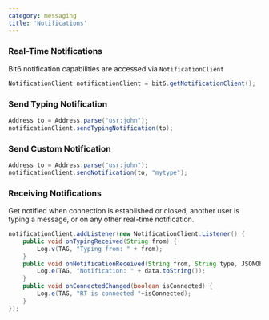 ```yaml
---
category: messaging
title: 'Notifications'
---
```


### Real-Time Notifications

Bit6 notification capabilities are accessed via `NotificationClient`

```java
NotificationClient notificationClient = bit6.getNotificationClient();
```

### Send Typing Notification

```java
Address to = Address.parse("usr:john");
notificationClient.sendTypingNotification(to);
```

### Send Custom Notification

```java
Address to = Address.parse("usr:john");
notificationClient.sendNotification(to, "mytype");
```

### Receiving Notifications

Get notified when connection is established or closed, another user is typing a message, or on any other real-time notification.

```java
notificationClient.addListener(new NotificationClient.Listener() {
    public void onTypingReceived(String from) {
        Log.v(TAG, "Typing from: " + from);
    }
    public void onNotificationReceived(String from, String type, JSONObject data) {
        Log.e(TAG, "Notification: " + data.toString());
    }
    public void onConnectedChanged(boolean isConnected) {
        Log.e(TAG, "RT is connected "+isConnected);
    }
});
```

